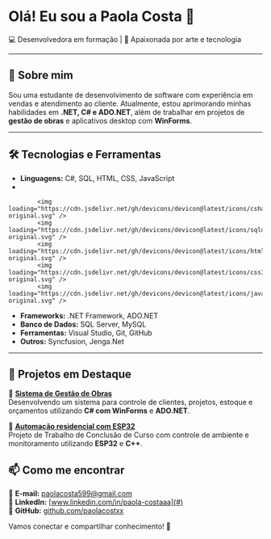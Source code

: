 # Olá! Eu sou a Paola Costa 👋

💻 Desenvolvedora em formação | 🎨 Apaixonada por arte e tecnologia

---

## 🚀 Sobre mim
Sou uma estudante de desenvolvimento de software com experiência em vendas e atendimento ao cliente. Atualmente, estou aprimorando minhas habilidades em **.NET, C# e ADO.NET**, além de trabalhar em projetos de **gestão de obras** e aplicativos desktop com **WinForms**.

---

## 🛠 Tecnologias e Ferramentas

- **Linguagens:** C#, SQL, HTML, CSS, JavaScript
- 
          
            <img loading="https://cdn.jsdelivr.net/gh/devicons/devicon@latest/icons/csharp/csharp-original.svg" />
            <img loading="https://cdn.jsdelivr.net/gh/devicons/devicon@latest/icons/sqldeveloper/sqldeveloper-original.svg" />
            <img loading="https://cdn.jsdelivr.net/gh/devicons/devicon@latest/icons/html5/html5-original.svg" />
            <img loading="https://cdn.jsdelivr.net/gh/devicons/devicon@latest/icons/css3/css3-original.svg" />
            <img loading="https://cdn.jsdelivr.net/gh/devicons/devicon@latest/icons/javascript/javascript-original.svg" />
          
          
            
          
          
- **Frameworks:** .NET Framework, ADO.NET
- **Banco de Dados:** SQL Server, MySQL
- **Ferramentas:** Visual Studio, Git, GitHub
- **Outros:** Syncfusion, Jenga.Net

---

## 📌 Projetos em Destaque

🔹 **[Sistema de Gestão de Obras](#)**  
Desenvolvendo um sistema para controle de clientes, projetos, estoque e orçamentos utilizando **C# com WinForms** e **ADO.NET**.

🔹 **[Automação residencial com ESP32](#)**  
Projeto de Trabalho de Conclusão de Curso com controle de ambiente e monitoramento utilizando **ESP32** e **C++**.



## 📫 Como me encontrar
📩 **E-mail:** paolacosta599@gmail.com  
🔗 **LinkedIn:** [www.linkedin.com/in/paola-costaaa](#)  
🐙 **GitHub:** [github.com/paolacostxx](#)

Vamos conectar e compartilhar conhecimento! 🚀
